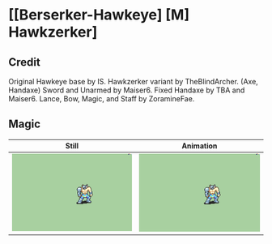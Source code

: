 # [\[Berserker-Hawkeye\] \[M\] Hawkzerker]

## Credit

Original Hawkeye base by IS.
Hawkzerker variant by TheBlindArcher. (Axe, Handaxe)
Sword and Unarmed by Maiser6.
Fixed Handaxe by TBA and Maiser6.
Lance, Bow, Magic, and Staff by ZoramineFae.
	
## Magic

| Still | Animation |
| :---: | :-------: |
| ![Magic still](./Magic_000.png) | ![Magic animation](./Magic.gif) |
